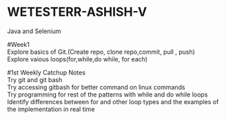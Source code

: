 # WETESTERR-ASHISH-V
Java and Selenium

#Week1<br>
Explore basics of Git.(Create repo, clone repo,commit, pull , push)<br>
Explore vaious loops(for,while,do while, for each)<br>

#1st Weekly Catchup Notes<br>
Try git and git bash<br> 
Try accessing gitbash for better command on linux commands<br>
Try programming for rest of the patterns with while and do while loops<br>
Identify differences between for and other loop types and the examples of the implementation in real time <br>

